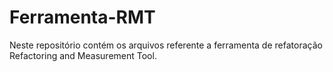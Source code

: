 # Ferramenta-RMT
Neste repositório contém os arquivos referente a ferramenta de refatoração Refactoring and Measurement Tool.
